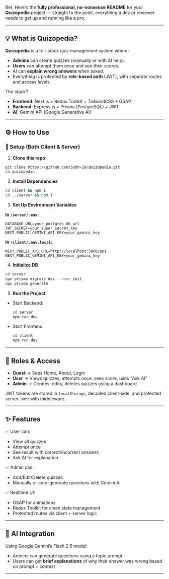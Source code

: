 Bet. Here's the **fully professional, no-nonsense README** for your **Quizopedia** project — straight to the point, everything a dev or reviewer needs to get up and running like a pro.

---

## 💡 What is Quizopedia?

**Quizopedia** is a full-stack quiz management system where:

* **Admins** can create quizzes (manually or with AI help).
* **Users** can attempt them once and see their scores.
* AI can **explain wrong answers** when asked.
* Everything is protected by **role-based auth** (JWT), with separate routes and access levels.

The stack?

* **Frontend**: Next.js + Redux Toolkit + TailwindCSS + GSAP
* **Backend**: Express.js + Prisma (PostgreSQL) + JWT
* **AI**: Gemini API (Google Generative AI)

---

## ⚙️ How to Use

### 🔧 Setup (Both Client & Server)

1. **Clone this repo**

```bash
git clone https://github.com/Subh-29/QuizOpedia.git
cd quizopedia
```

2. **Install Dependencies**

```bash
cd client && npm i
cd ../server && npm i
```

3. **Set Up Environment Variables**

**In `/server/.env`:**

```
DATABASE_URL=your_postgres_db_url
JWT_SECRET=your_super_secret_key
NEXT_PUBLIC_GEMINI_API_KEY=your_gemini_key
```

**In `/client/.env.local`:**

```
NEXT_PUBLIC_API_URL=http://localhost:5000/api
NEXT_PUBLIC_GEMINI_API_KEY=your_gemini_key
```

4. **Initialize DB**

```bash
cd server
npx prisma migrate dev --name init
npx prisma generate
```

5. **Run the Project**

* Start Backend:

  ```bash
  cd server
  npm run dev
  ```

* Start Frontend:

  ```bash
  cd client
  npm run dev
  ```

---

## 🔐 Roles & Access

* **Guest** → Sees Home, About, Login
* **User** → Views quizzes, attempts once, sees score, uses "Ask AI"
* **Admin** → Creates, edits, deletes quizzes using a dashboard

JWT tokens are stored in `localStorage`, decoded client-side, and protected server-side with middleware.

---

## ✨ Features

✅ User can:

* View all quizzes
* Attempt once
* See result with correct/incorrect answers
* Ask AI for explanation

✅ Admin can:

* Add/Edit/Delete quizzes
* Manually or auto-generate questions with Gemini AI

✅ Realtime UI:

* GSAP for animations
* Redux Toolkit for clean state management
* Protected routes via client + server logic

---

## 🧠 AI Integration

Using Google Gemini’s Flash 2.5 model:

* Admins can generate questions using a topic prompt
* Users can get **brief explanations** of why their answer was wrong based on prompt + context


---

